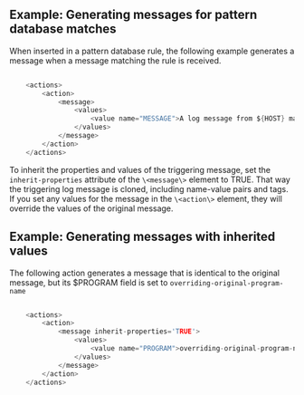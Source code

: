 ---
---
<!-- DISCLAIMER: This file is based on the syslog-ng Open Source Edition documentation https://github.com/balabit/syslog-ng-ose-guides/commit/2f4a52ee61d1ea9ad27cb4f3168b95408fddfdf2 and is used under the terms of The syslog-ng Open Source Edition Documentation License. The file has been modified by Axoflow. -->

## Example: Generating messages for pattern database matches

When inserted in a pattern database rule, the following example generates a message when a message matching the rule is received.

```c

    <actions>
        <action>
            <message>
                <values>
                    <value name="MESSAGE">A log message from ${HOST} matched rule number $.classifier.rule_id</value>
                </values>
            </message>
        </action>
    </actions>

```


To inherit the properties and values of the triggering message, set the `inherit-properties` attribute of the `\<message\>` element to TRUE. That way the triggering log message is cloned, including name-value pairs and tags. If you set any values for the message in the `\<action\>` element, they will override the values of the original message.


## Example: Generating messages with inherited values

The following action generates a message that is identical to the original message, but its $PROGRAM field is set to `overriding-original-program-name`

```c

    <actions>
        <action>
            <message inherit-properties='TRUE'>
                <values>
                    <value name="PROGRAM">overriding-original-program-name</value>
                </values>
            </message>
        </action>
    </actions>

```

